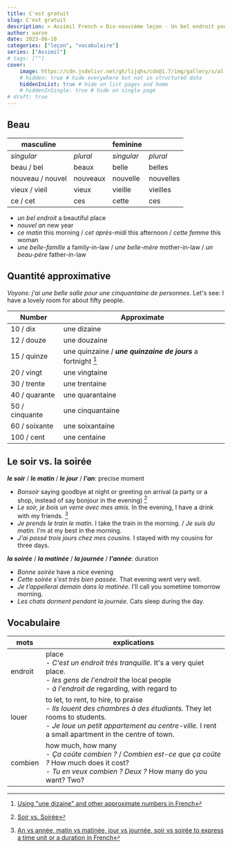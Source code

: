 ```yaml
---
title: C'est gratuit
slug: C'est gratuit
description: « Assimil French » Dix-neuvième leçon - Un bel endroit pour une fête
author: aaron
date: 2023-06-10
categories: ["leçon", "vocabulaire"]
series: ["Assimil"]
# tags: [""]
cover: 
    image: https://cdn.jsdelivr.net/gh/lijqhs/cdn@1.7/img/gallery/s/al-elmes-ULHxWq8reao-unsplash.jpg
    # hidden: true # hide everywhere but not in structured data
    hiddenInList: true # hide on list pages and home
    # hiddenInSingle: true # hide on single page
# draft: true
---
```


## Beau

| masculine | | feminine | |
| -- | -- | -- | -- |
| *singular* | *plural* | *singular* | *plural* |
| beau / bel | beaux | belle | belles |
| nouveau / nouvel | nouveaux | nouvelle | nouvelles |
| vieux / vieil | vieux | vieille | vieilles |
| ce / cet | ces | cette | ces |

- *un bel endroit* a beautiful place
- *nouvel an* new year
- *ce matin* this morning / *cet après-midi* this afternoon / *cette femme* this woman
- *une belle-famille* a family-in-law / *une belle-mère* mother-in-law / *un beau-père* father-in-law

## Quantité approximative

*Voyons: j'ai une belle salle pour une cinquantaine de personnes.* Let's see: I have a lovely room for about fifty people.

| Number | Approximate |
| -- | -- |
| 10 / dix | une dizaine |
| 12 / douze | une douzaine |
| 15 / quinze | une quinzaine / ***une quinzaine de jours*** a fortnight [^1] |
| 20 / vingt | une vingtaine |
| 30 / trente | une trentaine |
| 40 / quarante | une quarantaine |
| 50 / cinquante | une cinquantaine |
| 60 / soixante | une soixantaine |
| 100 / cent | une centaine |

[^1]: [Using "une dizaine" and other approximate numbers in French](https://french.kwiziq.com/revision/grammar/how-to-make-approximate-numbers-such-as-une-dizaine-ten-or-so)


## Le soir vs. la soirée

***le soir*** / ***le matin*** / ***le jour*** / ***l'an***: precise moment
- *Bonsoir* saying goodbye at night or greeting on arrival (a party or a shop, instead of say bonjour in the evening) [^2]
- *Le soir, je bois un verre avec mes amis.* In the evening, I have a drink with my friends. [^3]
- *Je prends le train le matin.* I take the train in the morning. / *Je suis du matin.* I'm at my best in the morning.
- *J'ai passé trois jours chez mes cousins.* I stayed with my cousins for three days.

***la soirée*** / ***la matinée*** / ***la journée*** / ***l'année***: duration
- *Bonne soirée* have a nice evening
- *Cette soirée s'est très bien passée.* That evening went very well.
- *Je t’appellerai demain dans la matinée.* I’ll call you sometime tomorrow morning.
- *Les chats dorment pendant la journée.* Cats sleep during the day.

[^2]: [Soir vs. Soirée](https://www.reddit.com/r/learnfrench/comments/14ab14q/comment/jobvg0a/?utm_source=share&utm_medium=web2x&context=3)
[^3]: [An vs année, matin vs matinée, jour vs journée, soir vs soirée to express a time unit or a duration in French](https://french.kwiziq.com/revision/grammar/when-to-use-an-annee-matin-matinee-jour-journee-soir-soiree-time-unit-vs-duration)

## Vocabulaire

| mots | explications |
| ---- | ---- | 
| endroit | place </br> - *C'est un endroit très tranquille.* It's a very quiet place. </br> - *les gens de l'endroit* the local people </br> - *à l'endroit de* regarding, with regard to |
| louer | to let, to rent, to hire, to praise </br> - *Ils louent des chambres à des étudiants.* They let rooms to students. </br> - *Je loue un petit appartement au centre-ville.* I rent a small apartment in the centre of town. |
| combien | how much, how many </br> - *Ça coûte combien ?* / *Combien est-ce que ça coûte ?* How much does it cost? </br> - *Tu en veux combien ? Deux ?* How many do you want? Two? |
